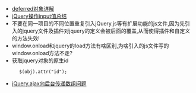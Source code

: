 - [deferred对象详解](http://www.ruanyifeng.com/blog/2011/08/a_detailed_explanation_of_jquery_deferred_object.html)
- [jQuery操作input值总结](http://www.cnblogs.com/myfjd/archive/2011/11/25/2263702.html)
- 不要在同一项目的不同位置重复引入jQuery.js等有扩展功能的js文件,因为先引入的jquery文件及插件对jquery的定义会被后面的覆盖,从而使得插件和自定义的方法失效!
- window.onload和jquery的load方法有啥区别,为啥引入的js文件写的window.onload方法不走?
- 获取jquery对象的原生id
```
      $(obj).attr("id");
```
- [jQuery.ajax向后台传递数组问题](https://blog.csdn.net/duofx/article/details/52913728)
